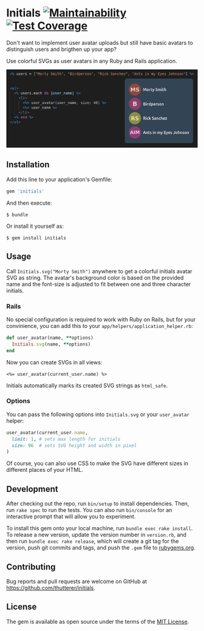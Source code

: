 # Initials [![Maintainability](https://api.codeclimate.com/v1/badges/fb865ec4adcd0671dc48/maintainability)](https://codeclimate.com/github/thutterer/initials/maintainability) [![Test Coverage](https://api.codeclimate.com/v1/badges/fb865ec4adcd0671dc48/test_coverage)](https://codeclimate.com/github/thutterer/initials/test_coverage)

Don't want to implement user avatar uploads but still have basic avatars to distinguish users and brigthen up your app?

Use colorful SVGs as user avatars in any Ruby and Rails application.

![demo](demo.png)

## Installation

Add this line to your application's Gemfile:

```ruby
gem 'initials'
```

And then execute:

    $ bundle

Or install it yourself as:

    $ gem install initials

## Usage

Call `Initials.svg("Morty Smith")` anywhere to get a colorful initials avatar SVG as string.
The avatar's background color is based on the provided name and the font-size is adjusted to fit between one and three character initials.

### Rails

No special configuration is required to work with Ruby on Rails, but for your convinience, you can add this to your `app/helpers/application_helper.rb`:

```ruby
def user_avatar(name, **options)
  Initials.svg(name, **options)
end
```

Now you can create SVGs in all views:

```erb
<%= user_avatar(current_user.name) %>
```

Initials automatically marks its created SVG strings as `html_safe`.

### Options

You can pass the following options into `Initials.svg` or your `user_avatar` helper:

```ruby
user_avatar(current_user.name, 
  limit: 1, # sets max length for initials
  size: 96  # sets SVG height and width in pixel
)
```

Of course, you can also use CSS to make the SVG have different sizes in different places of your HTML.

## Development

After checking out the repo, run `bin/setup` to install dependencies. Then, run `rake spec` to run the tests. You can also run `bin/console` for an interactive prompt that will allow you to experiment.

To install this gem onto your local machine, run `bundle exec rake install`. To release a new version, update the version number in `version.rb`, and then run `bundle exec rake release`, which will create a git tag for the version, push git commits and tags, and push the `.gem` file to [rubygems.org](https://rubygems.org).

## Contributing

Bug reports and pull requests are welcome on GitHub at https://github.com/thutterer/initials.

## License

The gem is available as open source under the terms of the [MIT License](https://opensource.org/licenses/MIT).
